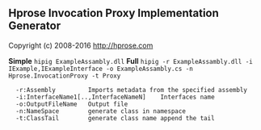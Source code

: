 ## Hprose Invocation Proxy Implementation Generator

Copyright (c) 2008-2016 http://hprose.com

**Simple**
```hipig ExampleAssambly.dll```
**Full**
```hipig -r ExampleAssambly.dll -i IExample,IExampleInterface -o ExampleAssambly.cs -n Hprose.InvocationProxy -t Proxy```

```
  -r:Assembly         Imports metadata from the specified assembly
  -i:InterfaceName1[..,InterfaceNameN]    Interfaces name
  -o:OutputFileName   Output file
  -n:NameSpace        generate class in namespace
  -t:ClassTail        generate class name append the tail
```

